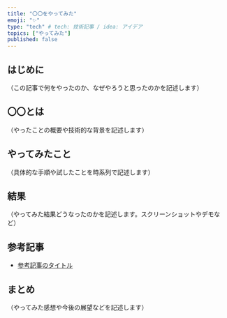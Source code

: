```yaml
---
title: "〇〇をやってみた"
emoji: "✨"
type: "tech" # tech: 技術記事 / idea: アイデア
topics: ["やってみた"]
published: false
---
```


## はじめに

（この記事で何をやったのか、なぜやろうと思ったのかを記述します）

## 〇〇とは

（やったことの概要や技術的な背景を記述します）

## やってみたこと

（具体的な手順や試したことを時系列で記述します）

## 結果

（やってみた結果どうなったのかを記述します。スクリーンショットやデモなど）

## 参考記事

- [参考記事のタイトル](URL)

## まとめ

（やってみた感想や今後の展望などを記述します）
